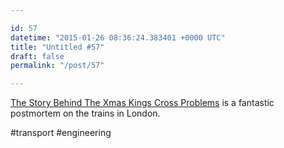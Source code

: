 ```yaml
---

id: 57
datetime: "2015-01-26 08:36:24.383401 +0000 UTC"
title: "Untitled #57"
draft: false
permalink: "/post/57"

---
```


[The Story Behind The Xmas Kings Cross Problems](http://www.londonreconnections.com/2015/know-run-story-behind-xmas-kings-cross-problems/) is a fantastic postmortem on the trains in London.

#transport #engineering
